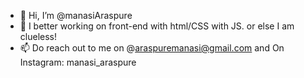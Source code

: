 - 👋 Hi, I’m @manasiAraspure
- 👀 I better working on front-end with html/CSS with JS. or else I am clueless! 
- 📫 Do reach out to me on @araspuremanasi@gmail.com and On Instagram: manasi_araspure

<!---
manasiAraspure/manasiAraspure is a ✨ special ✨ repository because its `README.md` (this file) appears on your GitHub profile.
You can click the Preview link to take a look at your changes.
--->
